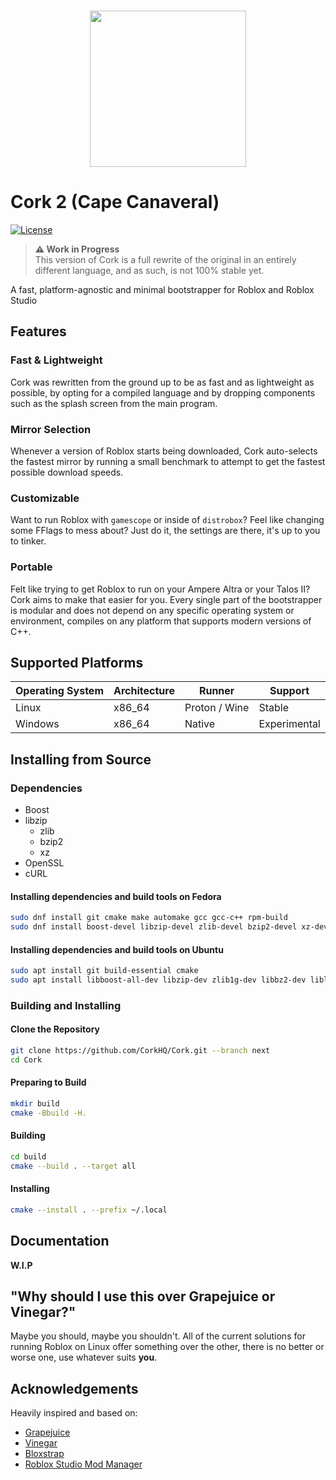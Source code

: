 <p align="center">
    <br/>
    <img src="https://github.com/Bugadinho/Cork/raw/master/resources/cork.svg" height="250"/>
    <br/>
    <h1>Cork 2 (Cape Canaveral)</h1>
<p>

[![License](https://img.shields.io/github/license/Bugadinho/Cork)](https://github.com/Bugadinho/Cork/blob/next/LICENSE)

> **⚠️ Work in Progress**<br>
> This version of Cork is a full rewrite of the original in an entirely different language, and as such, is not 100% stable yet.

A fast, platform-agnostic and minimal bootstrapper for Roblox and Roblox Studio

## Features
### Fast & Lightweight
Cork was rewritten from the ground up to be as fast and as lightweight as possible, by opting for a compiled language and by dropping components such as the splash screen from the main program.
### Mirror Selection
Whenever a version of Roblox starts being downloaded, Cork auto-selects the fastest mirror by running a small benchmark to attempt to get the fastest possible download speeds.
### Customizable
Want to run Roblox with `gamescope` or inside of `distrobox`? Feel like changing some FFlags to mess about? Just do it, the settings are there, it's up to you to tinker.
### Portable
Felt like trying to get Roblox to run on your Ampere Altra or your Talos II? Cork aims to make that easier for you. Every single part of the bootstrapper is modular and does not depend on any specific operating system or environment, compiles on any platform that supports modern versions of C++.

## Supported Platforms
| Operating System | Architecture | Runner | Support |
| --- | --- | --- | --- |
| Linux | x86_64 | Proton / Wine | Stable |
| Windows | x86_64 | Native | Experimental |

## Installing from Source
### Dependencies
- Boost
- libzip
    - zlib
    - bzip2
    - xz
- OpenSSL
- cURL

#### Installing dependencies and build tools on Fedora
```bash
sudo dnf install git cmake make automake gcc gcc-c++ rpm-build
sudo dnf install boost-devel libzip-devel zlib-devel bzip2-devel xz-devel openssl-devel curl-devel
```

#### Installing dependencies and build tools on Ubuntu
```bash
sudo apt install git build-essential cmake
sudo apt install libboost-all-dev libzip-dev zlib1g-dev libbz2-dev liblzma-dev libssl-dev curl libcurl4-openssl-dev
```

### Building and Installing
#### Clone the Repository
```bash
git clone https://github.com/CorkHQ/Cork.git --branch next
cd Cork
```

#### Preparing to Build
```bash
mkdir build
cmake -Bbuild -H.
```

#### Building
```bash
cd build
cmake --build . --target all
```

#### Installing
```bash
cmake --install . --prefix ~/.local
```

## Documentation
**W.I.P**

## "Why should I use this over Grapejuice or Vinegar?"
Maybe you should, maybe you shouldn't. All of the current solutions for running Roblox on Linux offer something over the other, there is no better or worse one, use whatever suits **you**.

## Acknowledgements
Heavily inspired and based on:
* [Grapejuice](https://gitlab.com/brinkervii/grapejuice)
* [Vinegar](https://github.com/vinegarhq/vinegar)
* [Bloxstrap](https://github.com/pizzaboxer/bloxstrap)
* [Roblox Studio Mod Manager](https://github.com/MaximumADHD/Roblox-Studio-Mod-Manager)